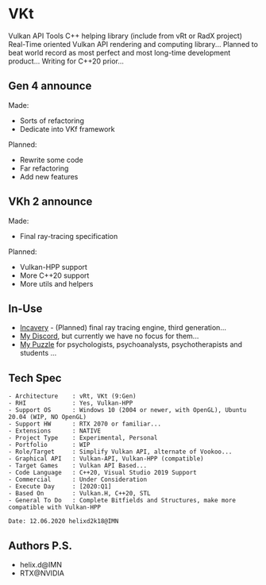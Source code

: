 # VKt
Vulkan API Tools C++ helping library (include from vRt or RadX project)
Real-Time oriented Vulkan API rendering and computing library...
Planned to beat world record as most perfect and most long-time development product... 
Writing for C++20 prior...


## Gen 4 announce

Made: 
- Sorts of refactoring
- Dedicate into VKf framework

Planned: 
- Rewrite some code
- Far refactoring
- Add new features


## VKh 2 announce

Made: 
- Final ray-tracing specification

Planned:
- Vulkan-HPP support
- More C++20 support
- More utils and helpers


## In-Use

- [Incavery](https://github.com/helixd2s/Incavery) - (Planned) final ray tracing engine, third generation...
- [My Discord](https://discord.gg/NqjBJsG), but currently we have no focus for them... 
- [My Puzzle](https://vk.cc/afiR3v) for psychologists, psychoanalysts, psychotherapists and students ...


## Tech Spec

```MD
- Architecture    : vRt, VKt (9:Gen)
- RHI             : Yes, Vulkan-HPP
- Support OS      : Windows 10 (2004 or newer, with OpenGL), Ubuntu 20.04 (WIP, NO OpenGL)
- Support HW      : RTX 2070 or familiar...
- Extensions      : NATIVE 
- Project Type    : Experimental, Personal
- Portfolio       : WIP
- Role/Target     : Simplify Vulkan API, alternate of Vookoo...
- Graphical API   : Vulkan-API, Vulkan-HPP (compatible)
- Target Games    : Vulkan API Based...
- Code Language   : C++20, Visual Studio 2019 Support
- Commercial      : Under Consideration
- Execute Day     : [2020:Q1]
- Based On        : Vulkan.H, C++20, STL
- General To Do   : Complete Bitfields and Structures, make more compatible with Vulkan-HPP

Date: 12.06.2020 helixd2k18@IMN
```

## Authors P.S.

- helix.d@IMN
- RTX@NVIDIA

